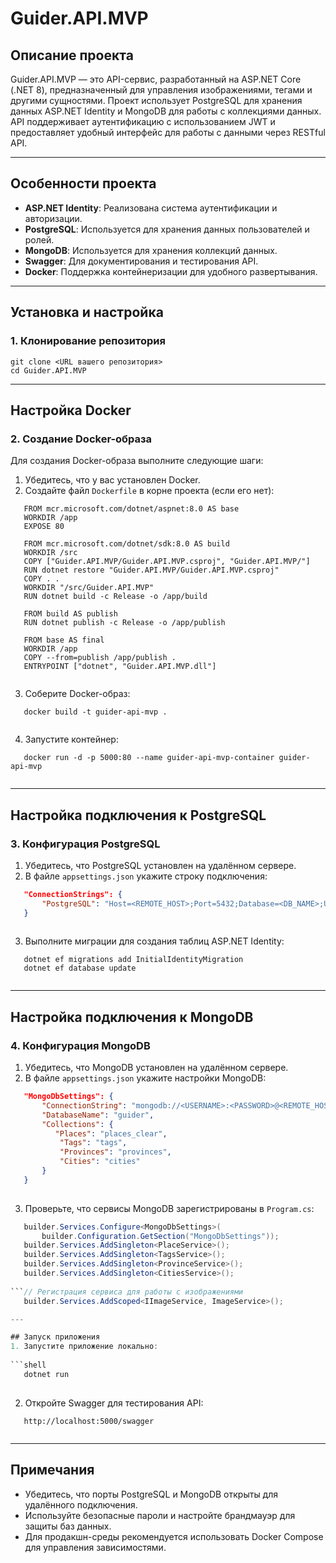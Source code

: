 # Guider.API.MVP

## Описание проекта
Guider.API.MVP — это API-сервис, разработанный на ASP.NET Core (.NET 8), предназначенный для управления изображениями, тегами и другими сущностями. Проект использует PostgreSQL для хранения данных ASP.NET Identity и MongoDB для работы с коллекциями данных. API поддерживает аутентификацию с использованием JWT и предоставляет удобный интерфейс для работы с данными через RESTful API.

---

## Особенности проекта
- **ASP.NET Identity**: Реализована система аутентификации и авторизации.
- **PostgreSQL**: Используется для хранения данных пользователей и ролей.
- **MongoDB**: Используется для хранения коллекций данных.
- **Swagger**: Для документирования и тестирования API.
- **Docker**: Поддержка контейнеризации для удобного развертывания.

---

## Установка и настройка

### 1. Клонирование репозитория

```shell
git clone <URL вашего репозитория>
cd Guider.API.MVP

```

---

## Настройка Docker

### 2. Создание Docker-образа
Для создания Docker-образа выполните следующие шаги:

1. Убедитесь, что у вас установлен Docker.
2. Создайте файл `Dockerfile` в корне проекта (если его нет):
   
```docker
   FROM mcr.microsoft.com/dotnet/aspnet:8.0 AS base
   WORKDIR /app
   EXPOSE 80

   FROM mcr.microsoft.com/dotnet/sdk:8.0 AS build
   WORKDIR /src
   COPY ["Guider.API.MVP/Guider.API.MVP.csproj", "Guider.API.MVP/"]
   RUN dotnet restore "Guider.API.MVP/Guider.API.MVP.csproj"
   COPY . .
   WORKDIR "/src/Guider.API.MVP"
   RUN dotnet build -c Release -o /app/build

   FROM build AS publish
   RUN dotnet publish -c Release -o /app/publish

   FROM base AS final
   WORKDIR /app
   COPY --from=publish /app/publish .
   ENTRYPOINT ["dotnet", "Guider.API.MVP.dll"]
   
```

3. Соберите Docker-образ:
   
```shell
   docker build -t guider-api-mvp .
   
```

4. Запустите контейнер:
   
```shell
   docker run -d -p 5000:80 --name guider-api-mvp-container guider-api-mvp
   
```

---

## Настройка подключения к PostgreSQL

### 3. Конфигурация PostgreSQL
1. Убедитесь, что PostgreSQL установлен на удалённом сервере.
2. В файле `appsettings.json` укажите строку подключения:
   
```json
   "ConnectionStrings": {
       "PostgreSQL": "Host=<REMOTE_HOST>;Port=5432;Database=<DB_NAME>;Username=<USERNAME>;Password=<PASSWORD>"
   }
   
```

3. Выполните миграции для создания таблиц ASP.NET Identity:
   
```shell
   dotnet ef migrations add InitialIdentityMigration
   dotnet ef database update
   
```

---

## Настройка подключения к MongoDB

### 4. Конфигурация MongoDB
1. Убедитесь, что MongoDB установлен на удалённом сервере.
2. В файле `appsettings.json` укажите настройки MongoDB:
   
```json
   "MongoDbSettings": {
       "ConnectionString": "mongodb://<USERNAME>:<PASSWORD>@<REMOTE_HOST>:27017",
       "DatabaseName": "guider",
       "Collections": {
          "Places": "places_clear",
           "Tags": "tags",
           "Provinces": "provinces",
           "Cities": "cities"
       }
   }
   
```

3. Проверьте, что сервисы MongoDB зарегистрированы в `Program.cs`:
   
```csharp
   builder.Services.Configure<MongoDbSettings>(
       builder.Configuration.GetSection("MongoDbSettings"));
   builder.Services.AddSingleton<PlaceService>();
   builder.Services.AddSingleton<TagsService>();
   builder.Services.AddSingleton<ProvinceService>();
   builder.Services.AddSingleton<CitiesService>();
   
```// Регистрация сервиса для работы с изображениями
   builder.Services.AddScoped<IImageService, ImageService>();

---

## Запуск приложения
1. Запустите приложение локально:
   
```shell
   dotnet run
   
```

2. Откройте Swagger для тестирования API:
   
```
   http://localhost:5000/swagger
   
```

---

## Примечания
- Убедитесь, что порты PostgreSQL и MongoDB открыты для удалённого подключения.
- Используйте безопасные пароли и настройте брандмауэр для защиты баз данных.
- Для продакшн-среды рекомендуется использовать Docker Compose для управления зависимостями.